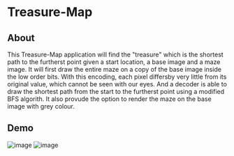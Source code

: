 # Treasure-Map
## About
This Treasure-Map application will find the "treasure" which is the shortest path to the furtherst point given a start location, a base image and a maze image. It will first draw the entire maze on a copy of the base image inside the low order bits. With this encoding, each pixel differsby very little from its original value, which cannot be seen with our eyes. And a decoder is able to draw the shortest path from the start to the furtherst point using a modified BFS algorith. It also provude the option to render the maze on the base image with grey colour.

## Demo
![image](https://user-images.githubusercontent.com/53128080/147374158-d2547cce-4d40-4f5c-b032-af202b6f014e.png)
![image](https://user-images.githubusercontent.com/53128080/147374161-ab589f36-a323-480f-98db-2a3a0146fdbd.png)


